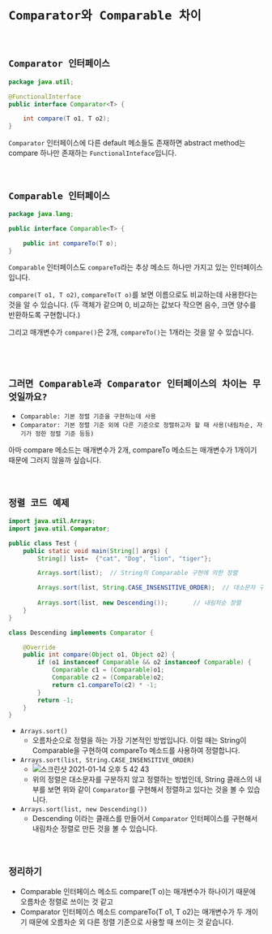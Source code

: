 # `Comparator와 Comparable 차이`

<br>

## `Comparator 인터페이스`

```java
package java.util;

@FunctionalInterface
public interface Comparator<T> {

    int compare(T o1, T o2);
}
```

`Comparator` 인터페이스에 다른 default 메소들도 존재하면 abstract method는 compare 하나만 존재하는 `FunctionalInteface`입니다.

<br>

## `Comparable 인터페이스`

```java
package java.lang;

public interface Comparable<T> {

    public int compareTo(T o);
}
```

`Comparable` 인터페이스도 `compareTo`라는 추상 메소드 하나만 가지고 있는 인터페이스 입니다. 

`compare(T o1, T o2)`, `compareTo(T o)`를 보면 이름으로도 비교하는데 사용한다는 것을 알 수 있습니다. 
(두 객체가 같으며 0, 비교하는 값보다 작으면 음수, 크면 양수를 반환하도록 구현합니다.)

그리고 매개변수가 `compare()`은 2개, `compareTo()`는 1개라는 것을 알 수 있습니다. 

<br>

<br>

## `그러면 Comparable과 Comparator 인터페이스의 차이는 무엇일까요?`

- `Comparable: 기본 정렬 기준을 구현하는데 사용`
- `Comparator: 기본 정렬 기준 외에 다른 기준으로 정렬하고자 할 때 사용(내림차순, 자기가 정한 정렬 기준 등등)`

아마 compare 메소드는 매개변수가 2개, compareTo 메소드는 매개변수가 1개이기 때문에 그러지 않을까 싶습니다. 

<br>

## `정렬 코드 예제`

```java
import java.util.Arrays;
import java.util.Comparator;

public class Test {
    public static void main(String[] args) {
        String[] list=  {"cat", "Dog", "lion", "tiger"};

        Arrays.sort(list);  // String의 Comparable 구현에 의한 정렬

        Arrays.sort(list, String.CASE_INSENSITIVE_ORDER);  // 대소문자 구문 안함
 
        Arrays.sort(list, new Descending());       // 내림차순 정렬
    }
}

class Descending implements Comparator {

    @Override
    public int compare(Object o1, Object o2) {
        if (o1 instanceof Comparable && o2 instanceof Comparable) {
            Comparable c1 = (Comparable)o1;
            Comparable c2 = (Comparable)o2;
            return c1.compareTo(c2) * -1;
        }
        return -1;
    }
}
```

- `Arrays.sort()`
    - 오름차순으로 정렬을 하는 가장 기본적인 방법입니다. 이럴 때는 String이 Comparable을 구현하여 compareTo 메소드를 사용하여 정렬합니다.
- `Arrays.sort(list, String.CASE_INSENSITIVE_ORDER)`
    - ![스크린샷 2021-01-14 오후 5 42 43](https://user-images.githubusercontent.com/45676906/104565647-e9566f00-568f-11eb-99b7-b58bf7ee7087.png)
    - 위의 정렬은 대소문자를 구분하지 않고 정렬하는 방법인데, String 클래스의 내부를 보면 위와 같이 `Comparator`를 구현해서 정렬하고 있다는 것을 볼 수 있습니다.
- `Arrays.sort(list, new Descending())`
    - Descending 이라는 클래스를 만들어서 `Comparator` 인터페이스를 구현해서 내림차순 정렬로 만든 것을 볼 수 있습니다.
    
    
<br>

## `정리하기`

- Comparable 인터페이스 메소드 compare(T o)는 매개변수가 하나이기 때문에 오름차순 정렬로 쓰이는 것 같고
- Comparator 인터페이스 메소드 compareTo(T o1, T o2)는 매개변수가 두 개이기 때문에 오름차순 외 다른 정렬 기준으로 사용할 때 쓰이는 것 같습니다.
